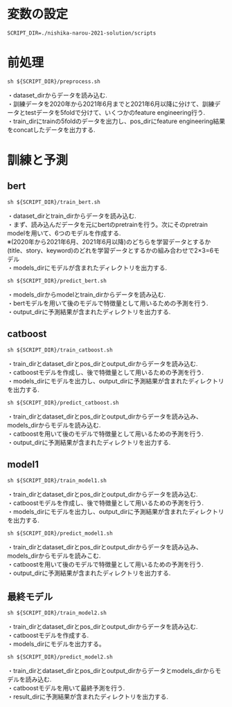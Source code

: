 # 変数の設定
```
SCRIPT_DIR=./nishika-narou-2021-solution/scripts
```
# 前処理
```
sh ${SCRIPT_DIR}/preprocess.sh
```
・dataset_dirからデータを読み込む.  
・訓練データを2020年から2021年6月までと2021年6月以降に分けて、訓練データとtestデータを5foldで分けて、いくつかのfeature engineering行う.  
・train_dirにtrainの5foldのデータを出力し、pos_dirにfeature engineering結果をconcatしたデータを出力する.  
  
# 訓練と予測
## bert
```
sh ${SCRIPT_DIR}/train_bert.sh
```
・dataset_dirとtrain_dirからデータを読み込む.  
・まず、読み込んだデータを元にbertのpretrainを行う。次にそのpretrain modelを用いて、6つのモデルを作成する.  
※(2020年から2021年6月、2021年6月以降)のどちらを学習データとするか
(title、story、keyword)のどれを学習データとするかの組み合わせで2×3=6モデル  
・models_dirにモデルが含まれたディレクトリを出力する.  

```
sh ${SCRIPT_DIR}/predict_bert.sh
```
・models_dirからmodelとtrain_dirからデータを読み込む.  
・bertモデルを用いて後のモデルで特徴量として用いるための予測を行う.  
・output_dirに予測結果が含まれたディレクトリを出力する.  
  
## catboost
```
sh ${SCRIPT_DIR}/train_catboost.sh
```
・train_dirとdataset_dirとpos_dirとoutput_dirからデータを読み込む.  
・catboostモデルを作成し、後で特徴量として用いるための予測を行う.  
・models_dirにモデルを出力し、output_dirに予測結果が含まれたディレクトリを出力する.  
  
```
sh ${SCRIPT_DIR}/predict_catboost.sh
```
・train_dirとdataset_dirとpos_dirとoutput_dirからデータを読み込み、models_dirからモデルを読み込む.  
・catboostを用いて後のモデルで特徴量として用いるための予測を行う.  
・output_dirに予測結果が含まれたディレクトリを出力する.  
  
## model1  
```
sh ${SCRIPT_DIR}/train_model1.sh
```
・train_dirとdataset_dirとpos_dirとoutput_dirからデータを読み込む.  
・catboostモデルを作成し、後で特徴量として用いるための予測を行う.  
・models_dirにモデルを出力し、output_dirに予測結果が含まれたディレクトリを出力する.  
  
```
sh ${SCRIPT_DIR}/predict_model1.sh
```
・train_dirとdataset_dirとpos_dirとoutput_dirからデータを読み込み、models_dirからモデルを読みこむ.  
・catboostを用いて後のモデルで特徴量として用いるための予測を行う.  
・output_dirに予測結果が含まれたディレクトリを出力する.  
  
## 最終モデル  
```
sh ${SCRIPT_DIR}/train_model2.sh
```
・train_dirとdataset_dirとpos_dirとoutput_dirからデータを読み込む.  
・catboostモデルを作成する.  
・models_dirにモデルを出力する。  

  
```
sh ${SCRIPT_DIR}/predict_model2.sh
```
・train_dirとdataset_dirとpos_dirとoutput_dirからデータとmodels_dirからモデルを読み込む.  
・catboostモデルを用いて最終予測を行う.  
・result_dirに予測結果が含まれたディレクトリを出力する.  

